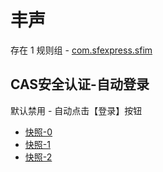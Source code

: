 # 丰声

存在 1 规则组 - [com.sfexpress.sfim](/src/apps/com.sfexpress.sfim.ts)

## CAS安全认证-自动登录

默认禁用 - 自动点击【登录】按钮

- [快照-0](https://i.gkd.li/i/12745239)
- [快照-1](https://i.gkd.li/i/12745240)
- [快照-2](https://i.gkd.li/i/12745241)
